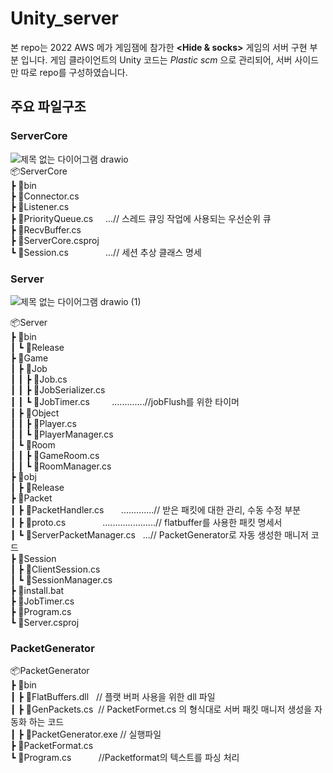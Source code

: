 # Unity_server
본 repo는 2022 AWS 메가 게임잼에 참가한 **<Hide &  socks>** 게임의 서버 구현 부분 입니다.
게임 클라이언트의 Unity 코드는 *Plastic scm* 으로 관리되어, 서버 사이드만 따로 repo를 구성하였습니다.
## 주요 파일구조

### **ServerCore**
![제목 없는 다이어그램 drawio](https://user-images.githubusercontent.com/28249906/232250268-5a956151-844c-4936-8522-2c0999324046.png)  
📦ServerCore  
 ┣ 📂bin  
 ┣ 📜Connector.cs  
 ┣ 📜Listener.cs  
 ┣ 📜PriorityQueue.cs  &nbsp;&nbsp;&nbsp;  ...// 스레드 큐잉 작업에 사용되는 우선순위 큐  
 ┣ 📜RecvBuffer.cs  
 ┣ 📜ServerCore.csproj  
 ┗ 📜Session.cs  &nbsp;&nbsp;&nbsp;&nbsp;&nbsp;&nbsp;&nbsp;&nbsp;&nbsp;&nbsp;&nbsp;&nbsp;&nbsp;  ...// 세션 추상 클래스 명세

### **Server**  
![제목 없는 다이어그램 drawio (1)](https://user-images.githubusercontent.com/28249906/232250273-58b1fe3a-1203-456d-8080-3ea6aa1abc85.png)

 📦Server  
 ┣ 📂bin  
 ┃ ┗ 📂Release  
 ┣ 📂Game  
 ┃ ┣ 📂Job  
 ┃ ┃ ┣ 📜Job.cs  
 ┃ ┃ ┣ 📜JobSerializer.cs  
 ┃ ┃ ┗ 📜JobTimer.cs  &nbsp;&nbsp;&nbsp;&nbsp;&nbsp;&nbsp;&nbsp; .............//jobFlush를 위한 타이머  
 ┃ ┣ 📂Object  
 ┃ ┃ ┣ 📜Player.cs  
 ┃ ┃ ┗ 📜PlayerManager.cs  
 ┃ ┗ 📂Room  
 ┃ ┃ ┣ 📜GameRoom.cs  
 ┃ ┃ ┗ 📜RoomManager.cs  
 ┣ 📂obj  
 ┃ ┣ 📂Release  
 ┣ 📂Packet  
 ┃ ┣ 📜PacketHandler.cs&nbsp;&nbsp;&nbsp;&nbsp;&nbsp;&nbsp;&nbsp;.............// 받은 패킷에 대한 관리, 수동 수정 부분  
 ┃ ┣ 📜proto.cs&nbsp;&nbsp;&nbsp;&nbsp;&nbsp;&nbsp;&nbsp;&nbsp;&nbsp;&nbsp;&nbsp;&nbsp;&nbsp;&nbsp;&nbsp;.....................// flatbuffer를 사용한 패킷 명세서  
 ┃ ┗ 📜ServerPacketManager.cs&nbsp;&nbsp;&nbsp;...// PacketGenerator로 자동 생성한 매니저 코드   
 ┣ 📂Session  
 ┃ ┣ 📜ClientSession.cs  
 ┃ ┗ 📜SessionManager.cs  
 ┣ 📜install.bat  
 ┣ 📜JobTimer.cs  
 ┣ 📜Program.cs  
 ┗ 📜Server.csproj 

 ### **PacketGenerator** 

 📦PacketGenerator  
 ┣ 📂bin  
 ┃ ┣ 📜FlatBuffers.dll&nbsp;&nbsp;&nbsp;// 플랫 버퍼 사용을 위한 dll 파일  
 ┃ ┣ 📜GenPackets.cs &nbsp;// PacketFormet.cs 의 형식대로 서버 패킷 매니저 생성을 자동화 하는 코드  
 ┃ ┣ 📜PacketGenerator.exe  // 실행파일  
 ┣ 📜PacketFormat.cs  
 ┗ 📜Program.cs  &nbsp;&nbsp;&nbsp;&nbsp;&nbsp;&nbsp;&nbsp;&nbsp;&nbsp;&nbsp;//Packetformat의 텍스트를 파싱 처리  
